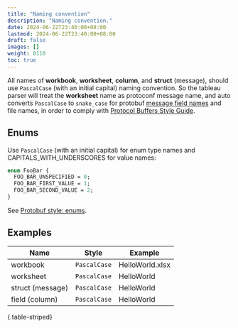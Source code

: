 ```yaml
---
title: "Naming convention"
description: "Naming convention."
date: 2024-06-22T23:40:00+08:00
lastmod: 2024-06-22T23:40:00+08:00
draft: false
images: []
weight: 8110
toc: true
---
```


All names of **workbook**, **worksheet**, **column**, and **struct** (message), should use `PascalCase` (with an initial capital) naming convention. So the tableau parser will treat the **worksheet** name as protoconf message name, and auto converts `PascalCase`  to `snake_case` for protobuf [message field names](https://protobuf.dev/programming-guides/style/#message-field-names) and file names, in order to comply with [Protocol Buffers Style Guide](https://protobuf.dev/programming-guides/style).

## Enums

Use `PascalCase` (with an initial capital) for enum type names and CAPITALS_WITH_UNDERSCORES for value names:

```protobuf
enum FooBar {
  FOO_BAR_UNSPECIFIED = 0;
  FOO_BAR_FIRST_VALUE = 1;
  FOO_BAR_SECOND_VALUE = 2;
}
```

See [Protobuf style: enums](https://protobuf.dev/programming-guides/style/#enums).

## Examples

| Name             | Style        | Example         |
| ---------------- | ------------ | --------------- |
| workbook         | `PascalCase` | HelloWorld.xlsx |
| worksheet        | `PascalCase` | HelloWorld      |
| struct (message) | `PascalCase` | HelloWorld      |
| field (column)   | `PascalCase` | HelloWorld      |
{.table-striped}
